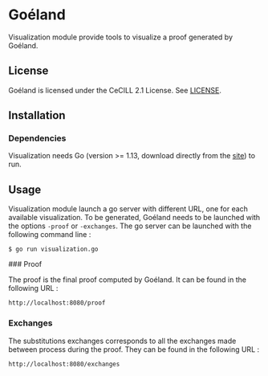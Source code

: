 # Goéland

Visualization module provide tools to visualize a proof generated by Goéland.

## License

Goéland is licensed under the CeCILL 2.1 License. See [LICENSE](../LICENSE).

## Installation

### Dependencies

Visualization needs Go (version >= 1.13, download directly from the [site](https://go.dev/)) to run.

## Usage

Visualization module launch a go server with different URL, one for each available visualization. To be generated, Goéland needs to be launched with the options `-proof` or `-exchanges`. The go server can be launched with the following command line : 

```console
$ go run visualization.go
```

### Proof 

The proof is the final proof computed by Goéland. It can be found in the following URL : 

```
http://localhost:8080/proof
```

### Exchanges 

The substitutions exchanges corresponds to all the exchanges made between process during the proof. They can be found in the following URL : 

```
http://localhost:8080/exchanges
```
